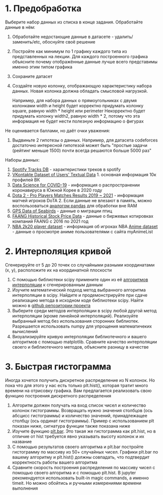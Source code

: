 # 1. Предобработка


Выберите набор данных из списка в конце задания. Обработайте данные в нём:

1. Обработайте недостающие данные в датасете - удалить/заменить/etc, обоснуйте своё решение
1. Постройте как минимум по 1 графику каждого типа из представленных на лекции. Для каждого построенного графика объясните почему отображённые данные лучше всего представимы именно этим типом графика
1. Сохраните датасет


1. Создайте новую колонку, отображающую характеристику набора данных. Новая колонка должна обладать смысловой нагрузкой. 

    Например, для набора данных о прямоугольниках с двумя колонками width и height будет корректно придумать колонку square, равную width * height или perimeter Некорректно будет придумать колонку width2, равную width * 2, потому что эта информация не будет нести полезную информацию о фигурах

Не оценивается баллами, но даёт очки уважения:
1. Выдвиньте 2 гипотезы о данных. Например, для датасета codeforces достаточно интересной гипотезой может быть "простые задачи (рейтинг меньше 1500) почти всегда решаются больше 5000 раз"


Наборы данных:

1. [Spotify Tracks DB](https://www.kaggle.com/zaheenhamidani/ultimate-spotify-tracks-db) - характеристики треков в spotify
1. [VKontakte Dataset of Users' Textual Data](https://www.kaggle.com/oldaandozerskaya/vkontakte-dataset-of-users-textual-data) 1. основная информация 10к профилей ВК
1. [Data Science for COVID-19](https://www.kaggle.com/kimjihoo/coronavirusdataset) - информация о распространении коронавируса в Южной Корее в 2020 году
1. [Dota 2 - Pro Players Matches Results 2019 ~ 2021](https://www.kaggle.com/devinanzelmo/dota-2-matches?select=player_ratings.csv) - информация матчей игроков DoTA 2. Если данные не влезают в память, можно воспользоваться [аналогом pandas](https://dask.org/) для обработки вне RAM
1. [GPS Data of Seabirds](https://www.kaggle.com/saurabhshahane/predicting-animal-behavior-using-gps) - данные о миграции птиц
1. [FAANG Historical Stock Price Data](https://www.kaggle.com/specter7/amazon-amzn-historical-stock-price-data) -  данные о биржевых котировках компаний FAANG c 2016 по 2021 год
1. [NBA 2k20 player dataset](https://www.kaggle.com/isaienkov/nba2k20-player-dataset) - информация об игроках NBA
 [Anime dataset](https://www.kaggle.com/thunderz/anime-dataset?select=user_data.csv) - данные о просмотре аниме пользователями с сайта myAnimeList


# 2. Интерполяция кривой

Сгенерируйте от 5 до 20 точек со случайными разными координатами (x, y), расположите их на координатной плоскости

1. С помощью библиотеки scipy примените один из её [алгоритмов интерполяции](https://docs.scipy.org/doc/scipy/reference/interpolate.html) к сгенерированным данным
1. Изучите математический подход метод выбранного алгоритма интерполяции в scipy. Найдите и продемонстрируйте при сдаче реализацию метода в исходном коде библиотеки scipy. Найти можно в [github репозитории проекта](https://github.com/scipy/scipy)
1. Выберите среди методов интерполяции в scipy любой другой метод интерполяции (кроме линейной интерполяций). Реализуйте выбранный метод без использования сторонних библиотек. Разрешается использовать numpy для упрощения математичеких вычислений
1. Визуализируйте кривую интерполяции библиотечного и вашего алгоритмов с помощью  matplotlib. Сравните качество интерполяции своего и библиотечного методов, объясните разницу в качестве

# 3. Быстрая гистограмма

Иногда хочется получить дискретное распределение из N колонок. Но пока что для этого у нас есть только plt.hist(), которая тратит много времени на отрисовку графика. Вам предлагается реализовать свою функцию построения дискретного распределения

1. Алгоритм должен получать на вход список чисел и количество колонок гистограммы. Возвращать нужно значения столбцов (ось абсцисс гистограммы) и количество значений, принадлежащее столбцу (ось ординат гистограммы). Пример с использованием plt показан ниже, сигнатура функции также показана ниже
1. Изучите функцию [plt.bar](https://matplotlib.org/stable/api/_as_gen/matplotlib.pyplot.bar.html). Это такая же гистограмма как plt.hist, но в отличие от hist требуется явно указывать высоту колонок и их название
1. С помощью результатов своего алгоритма и plt.bar постройте гистограмму по массиву из 50+ случайных чисел. Графики plt.bar по вашему алгоритму и plt.hist() должны совпадать, что подтвердит корректность работы вашего алгоритма
1. Сравните скорость построения распределения по массиву чисел с помощью своего алгоритма и с помощью plt.hist. В jupyter рекомендуется использовать built-in magic commands, а именно timeit. Но можно обойтись и ручными измерениями времени выполнения
